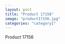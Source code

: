 ```yaml
---
layout: post
title: "Product 17156"
image: "product17156.jpg"
categories: "category1"
---
```

Product 17156
